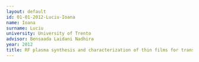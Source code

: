 ```yaml
---
layout: default 
id: 01-01-2012-Luciu-Ioana
name: Ioana
surname: Luciu
university: University of Trento
advisor: Bensaada Laidani Nadhira
year: 2012
title: RF plasma synthesis and characterization of thin films for transparent conductors
---
```

